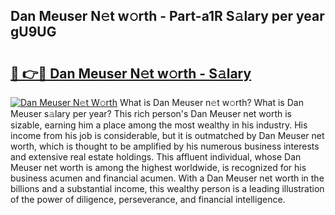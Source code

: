 ## Dan Meuser N𝚎t w𝚘rth - Part-a1R S𝚊lary per year gU9UG

# <h2><a href="http://gc48mc4.nevu.top/?p=Dan+Meuser">🔗 👉🔴 Dan Meuser N𝚎t w𝚘rth - S𝚊lary</a></h2>

[![Dan Meuser N𝚎t W𝚘rth](https://i.imgur.com/Oavwk0R.jpeg)](http://gc48mc4.nevu.top/?p=Dan+Meuser)
What is Dan Meuser n𝚎t w𝚘rth? What is Dan Meuser s𝚊lary per year?
This rich person's Dan Meuser net worth is sizable, earning him a place among the most wealthy in his industry. His income from his job is considerable, but it is outmatched by Dan Meuser net worth, which is thought to be amplified by his numerous business interests and extensive real estate holdings. This affluent individual, whose Dan Meuser net worth is among the highest worldwide, is recognized for his business acumen and financial acumen. With a Dan Meuser net worth in the billions and a substantial income, this wealthy person is a leading illustration of the power of diligence, perseverance, and financial intelligence.
